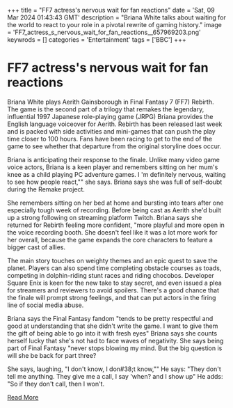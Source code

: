+++
title = "FF7 actress's nervous wait for fan reactions"
date = 'Sat, 09 Mar 2024 01:43:43 GMT'
description = "Briana White talks about waiting for the world to react to your role in a pivotal rewrite of gaming history."
image = 'FF7_actress_s_nervous_wait_for_fan_reactions__657969203.png'
keywrods =  []
categories = 'Entertainment'
tags = ['BBC']
+++

# FF7 actress's nervous wait for fan reactions

Briana White plays Aerith Gainsborough in Final Fantasy 7 (FF7) Rebirth.
The game is the second part of a trilogy that remakes the legendary, influential 1997 Japanese role-playing game (JRPG) Briana provides the English language voiceover for Aerith.
Rebirth has been released last week and is packed with side activities and mini-games that can push the play time closer to 100 hours.
Fans have been racing to get to the end of the game to see whether that departure from the original storyline does occur.

Briana is anticipating their response to the finale.
Unlike many video game voice actors, Briana is a keen player and remembers sitting on her mum<bb>'s knee as a child playing PC adventure games.
I<bb> 'm definitely nervous, waiting to see how people react,<bb>"" she says.
Briana says she was full of self-doubt during the Remake project.

She remembers sitting on her bed at home and bursting into tears after one especially tough week of recording.
Before being cast as Aerith she<bb>'d built up a strong following on streaming platform Twitch.
Briana says she returned for Rebirth feeling more confident, <bb>"more playful and more open in the voice recording booth.
She doesn<bb>'t feel like it was a lot more work for her overall, because the game expands the core characters to feature a bigger cast of allies.

The main story touches on weighty themes and an epic quest to save the planet.
Players can also spend time completing obstacle courses as toads, competing in dolphin-riding stunt races and riding chocobos.
Developer Square Enix is keen for the new take to stay secret, and even issued a plea for streamers and reviewers to avoid spoilers.
There<bb>'s a good chance that the finale will prompt strong feelings, and that can put actors in the firing line of social media abuse.

Briana says the Final Fantasy fandom <bb>"tends to be pretty respectful and good at understanding that she didn't write the game.
I want to give them the gift of being able to go into it with fresh eyes" Briana says she counts herself lucky that she<bb>'s not had to face waves of negativity.
She says being part of Final Fantasy <bb>"never stops blowing my mind.
But the big question is will she be back for part three?

She says, laughing, "I don't know, I don<bb>#38;t know,<bb>"" He says: "They don't tell me anything.
They give me a call, I say <bb>'when?
and I show up" He adds: "So if they don't call, then I won't.


[Read More](https://www.bbc.co.uk/news/newsbeat-68486768)
